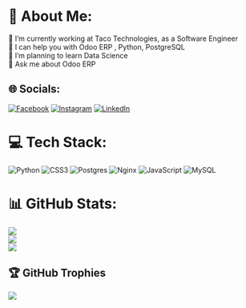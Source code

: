 # 💫 About Me:
🔭 I’m currently working at Taco Technologies, as a Software Engineer<br>🤝 I can help you with Odoo ERP , Python, PostgreSQL<br>🌱 I’m planning to learn Data Science <br>💬 Ask me about Odoo ERP<br>


## 🌐 Socials:
[![Facebook](https://img.shields.io/badge/Facebook-%231877F2.svg?logo=Facebook&logoColor=white)](https://facebook.com/aneeshav03) [![Instagram](https://img.shields.io/badge/Instagram-%23E4405F.svg?logo=Instagram&logoColor=white)](https://instagram.com/aneeshav03) [![LinkedIn](https://img.shields.io/badge/LinkedIn-%230077B5.svg?logo=linkedin&logoColor=white)](https://linkedin.com/in/aneeshav03)

# 💻 Tech Stack:
![Python](https://img.shields.io/badge/python-3670A0?style=plastic&logo=python&logoColor=ffdd54) ![CSS3](https://img.shields.io/badge/css3-%231572B6.svg?style=plastic&logo=css3&logoColor=white) ![Postgres](https://img.shields.io/badge/postgres-%23316192.svg?style=plastic&logo=postgresql&logoColor=white) ![Nginx](https://img.shields.io/badge/nginx-%23009639.svg?style=plastic&logo=nginx&logoColor=white) ![JavaScript](https://img.shields.io/badge/javascript-%23323330.svg?style=plastic&logo=javascript&logoColor=%23F7DF1E) ![MySQL](https://img.shields.io/badge/mysql-%2300f.svg?style=plastic&logo=mysql&logoColor=white)
# 📊 GitHub Stats:
![](https://github-readme-stats.vercel.app/api?username=much-aneesh&theme=algolia&hide_border=false&include_all_commits=false&count_private=true)<br/>
![](https://github-readme-streak-stats.herokuapp.com/?user=much-aneesh&theme=algolia&hide_border=false)<br/>
![](https://github-readme-stats.vercel.app/api/top-langs/?username=much-aneesh&theme=algolia&hide_border=false&include_all_commits=false&count_private=true&layout=compact)

## 🏆 GitHub Trophies
![](https://github-profile-trophy.vercel.app/?username=much-aneesh&theme=radical&no-frame=false&no-bg=false&margin-w=4)

<!-- Proudly created with GPRM ( https://gprm.itsvg.in ) -->
